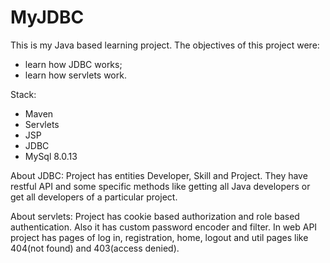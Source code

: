 # MyJDBC

This is my Java based learning project. The objectives of this project were:
  - learn how JDBC works;
  - learn how servlets work.
  
Stack:
  - Maven
  - Servlets
  - JSP
  - JDBC
  - MySql 8.0.13
  
About JDBC:
  Project has entities Developer, Skill and Project. They have restful API and some specific methods like getting all Java developers or 
  get all developers of a particular project.
  
About servlets:
  Project has cookie based authorization and role based authentication. Also it has custom password encoder and filter.
  In web API project has pages of log in, registration, home, logout and util pages like 404(not found) and 403(access denied).
